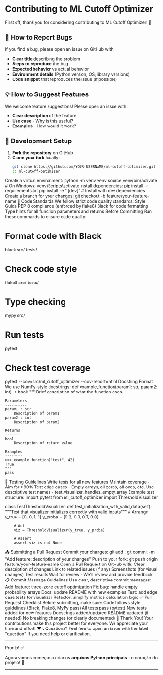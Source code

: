 # Contributing to ML Cutoff Optimizer

First off, thank you for considering contributing to ML Cutoff Optimizer! 🎉

## 🐛 How to Report Bugs

If you find a bug, please open an issue on GitHub with:

- **Clear title** describing the problem
- **Steps to reproduce** the bug
- **Expected behavior** vs actual behavior
- **Environment details** (Python version, OS, library versions)
- **Code snippet** that reproduces the issue (if possible)

## 💡 How to Suggest Features

We welcome feature suggestions! Please open an issue with:

- **Clear description** of the feature
- **Use case** - Why is this useful?
- **Examples** - How would it work?

## 🔧 Development Setup

1. **Fork the repository** on GitHub
2. **Clone your fork** locally:
   ```bash
   git clone https://github.com/YOUR-USERNAME/ml-cutoff-optimizer.git
   cd ml-cutoff-optimizer
Create a virtual environment:
python -m venv venv
source venv/bin/activate  # On Windows: venv\Scripts\activate
Install dependencies:
pip install -r requirements.txt
pip install -e ".[dev]"  # Install with dev dependencies
Create a branch for your changes:
git checkout -b feature/your-feature-name
📝 Code Standards
We follow strict code quality standards:
Style Guide
PEP 8 compliance (enforced by flake8)
Black for code formatting
Type hints for all function parameters and returns
Before Committing
Run these commands to ensure code quality:
# Format code with Black
black src/ tests/

# Check code style
flake8 src/ tests/

# Type checking
mypy src/

# Run tests
pytest

# Check test coverage
pytest --cov=src/ml_cutoff_optimizer --cov-report=html
Docstring Format
We use NumPy-style docstrings:
def example_function(param1: str, param2: int) -> bool:
    """
    Brief description of what the function does.

    Parameters
    ----------
    param1 : str
        Description of param1
    param2 : int
        Description of param2

    Returns
    -------
    bool
        Description of return value

    Examples
    --------
    >>> example_function("test", 42)
    True
    """
    pass
🧪 Testing Guidelines
Write tests for all new features
Maintain coverage - Aim for >80%
Test edge cases - Empty arrays, all zeros, all ones, etc.
Use descriptive test names - test_visualizer_handles_empty_array
Example test structure:
import pytest
from ml_cutoff_optimizer import ThresholdVisualizer

class TestThresholdVisualizer:
    def test_initialization_with_valid_data(self):
        """Test that visualizer initializes correctly with valid inputs"""
        # Arrange
        y_true = [0, 0, 1, 1]
        y_proba = [0.2, 0.3, 0.7, 0.8]
        
        # Act
        viz = ThresholdVisualizer(y_true, y_proba)
        
        # Assert
        assert viz is not None
📤 Submitting a Pull Request
Commit your changes:
git add .
git commit -m "Add feature: description of your changes"
Push to your fork:
git push origin feature/your-feature-name
Open a Pull Request on GitHub with:
Clear description of changes
Link to related issues (if any)
Screenshots (for visual changes)
Test results
Wait for review - We'll review and provide feedback
📋 Commit Message Guidelines
Use clear, descriptive commit messages:
Add feature: three-zone cutoff optimization
Fix bug: handle empty probability arrays
Docs: update README with new examples
Test: add edge case tests for visualizer
Refactor: simplify metrics calculation logic
✅ Pull Request Checklist
Before submitting, make sure:
 Code follows style guidelines (Black, Flake8, MyPy pass)
 All tests pass (pytest)
 New tests added for new features
 Docstrings added/updated
 README updated (if needed)
 No breaking changes (or clearly documented)
🙏 Thank You!
Your contributions make this project better for everyone. We appreciate your time and effort! ❤️
📞 Questions?
Feel free to open an issue with the label "question" if you need help or clarification.

---

Pronto! ✅

Agora vamos começar a criar os **arquivos Python principais** - o coração do projeto! 🚀

---